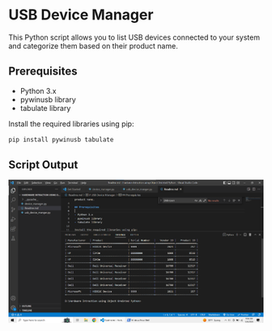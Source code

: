 # USB Device Manager

This Python script allows you to list USB devices connected to your system and categorize them based on their product name.

## Prerequisites

- Python 3.x
- pywinusb library
- tabulate library

Install the required libraries using pip:

```bash
pip install pywinusb tabulate
```

## Script Output
![Script Output](Output.png)


